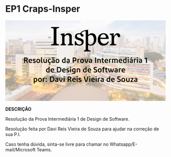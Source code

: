 # EP1 Craps-Insper

![Capa](Capa.jpg)

**DESCRIÇÃO**

Resolução da Prova Intermediária 1 de Design de Software.

Resolução feita por Davi Reis Vieira de Souza para ajudar na correção de sua P.I.

Caso tenha dúvida, sinta-se livre para chamar no Whatsapp/E-mail/Microsoft Teams.